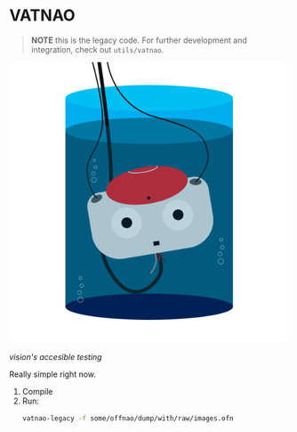 # VATNAO

> **NOTE** this is the legacy code. For further development and integration, check out `utils/vatnao`.

![vatnao](ui/resources/vatnaologo.png)

_vision's accesible testing_

Really simple right now.

1. Compile
2. Run:
    ```bash
    vatnao-legacy -f some/offnao/dump/with/raw/images.ofn
    ```

